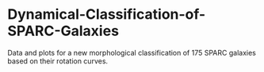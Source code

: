 # Dynamical-Classification-of-SPARC-Galaxies
Data and plots for a new morphological classification of 175 SPARC galaxies based on their rotation curves.
